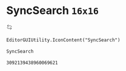 # SyncSearch `16x16`
<img src="/img/SyncSearch.png" width=16 height=16>

``` CSharp
EditorGUIUtility.IconContent("SyncSearch")
```
```
SyncSearch
```
```
3092139438960069621
```
